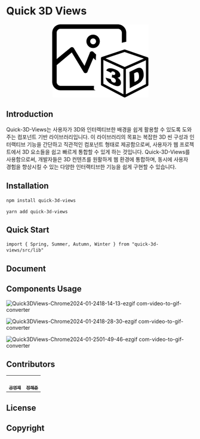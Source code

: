 # Quick 3D Views

<!-- PROJECT SHIELDS -->

<!-- PROJECT PICTURE -->
<div align="center">
    <img src="./quick-3d-views.png" alt="quick-3d-views">
</div>

<!-- PROJECT INTRODUCTION -->

## Introduction

Quick-3D-Views는 사용자가 3D와 인터렉티브한 배경을 쉽게 활용할 수 있도록 도와주는 컴포넌트 기반 라이브러리입니다. 이 라이브러리의 목표는 복잡한 3D 씬 구성과 인터랙티브 기능을 간단하고 직관적인 컴포넌트 형태로 제공함으로써, 사용자가 웹 프로젝트에서 3D 요소들을 쉽고 빠르게 통합할 수 있게 하는 것입니다. Quick-3D-Views를 사용함으로써, 개발자들은 3D 컨텐츠를 원활하게 웹 환경에 통합하며, 동시에 사용자 경험을 향상시킬 수 있는 다양한 인터랙티브한 기능을 쉽게 구현할 수 있습니다.

<!-- HOW TO INSTALL-->

## Installation

```
npm install quick-3d-views
```

```
yarn add quick-3d-views
```

## Quick Start

```
import { Spring, Summer, Autumn, Winter } from "quick-3d-views/src/lib"
```

## Document

## Components Usage

![Quick3DViews-Chrome2024-01-2418-14-13-ezgif com-video-to-gif-converter](https://github.com/madcamp-2023/Quick-3D-Views/assets/99087502/d319f22d-c0b4-474b-92dc-d6edf7ea9433)

![Quick3DViews-Chrome2024-01-2418-28-30-ezgif com-video-to-gif-converter](https://github.com/madcamp-2023/Quick-3D-Views/assets/99087502/f1d60e08-749e-4c5e-9e54-652294c09898)

![Quick3DViews-Chrome2024-01-2501-49-46-ezgif com-video-to-gif-converter](https://github.com/madcamp-2023/Quick-3D-Views/assets/99087502/924ec272-e359-4ec8-afd9-e99a896d5c2f)

<!-- PROJECT CONTRIBUTORS -->

## Contributors

<table>
  <tr>
  <td align="center">
      <a href="https://github.com/Yeongjae-Kong"
        ><img
          src="https://avatars.githubusercontent.com/Yeongjae-Kong"
          width="100px;"
          alt=""
        /><br /><sub><b>공영재</b></sub></a
      ><br />
    </td>
        <td align="center">
      <a href="https://github.com/haejunejung"
        ><img
          src="https://avatars.githubusercontent.com/haejunejung"
          width="100px;"
          alt=""
        /><br /><sub><b>정해준</b></sub></a
      ><br />
    </td>
  </tr>
</table>

## License

## Copyright
